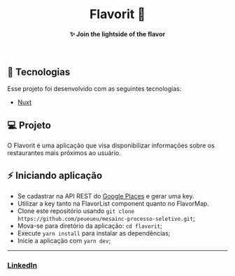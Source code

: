 <h1 align="center">
   Flavorit 🍚
</h1>

<h4 align="center">
  ✨ Join the lightside of the flavor
</h4>

<br>

## :rocket: Tecnologias

Esse projeto foi desenvolvido com as seguintes tecnologias:

- [Nuxt](http://nuxtjs.org/)

## 💻 Projeto

O Flavorit é uma aplicação que visa disponibilizar informações sobre os restaurantes mais próximos ao usuário.

## :zap: Iniciando aplicação

- Se cadastrar na API REST do <a href="https://cloud.google.com/maps-platform/places/">Google Places</a> e gerar uma key.
- Utilizar a key tanto na FlavorList component quanto no FlavorMap.
- Clone este repositório usando `git clone https://github.com/peueueu/mesainc-processo-seletivo.git`;
- Mova-se para diretório da aplicação: `cd flavorit`;
- Execute `yarn install` para instalar as dependências;
- Inicie a aplicação com `yarn dev`;

---

### <a href="https://www.linkedin.com/in/peu/">LinkedIn</a>
